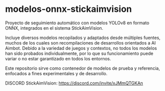 # modelos-onnx-stickaimvision

Proyecto de seguimiento automático con modelos YOLOv8 en formato ONNX, integrados en el sistema StickAimVision. 

Incluye diversos modelos recopilados y adaptados desde múltiples fuentes, muchos de los cuales son recompilaciones de desarrollos orientados a AI Aimbot. Debido a la variedad de juegos y contextos, no todos los modelos han sido probados individualmente, por lo que su funcionamiento puede variar o no estar garantizado en todos los entornos.

Este repositorio sirve como contenedor de modelos de prueba y referencia, enfocados a fines experimentales y de desarrollo.

DISCORD StickAimVision: https://discord.com/invite/xJMmQTGKAn
